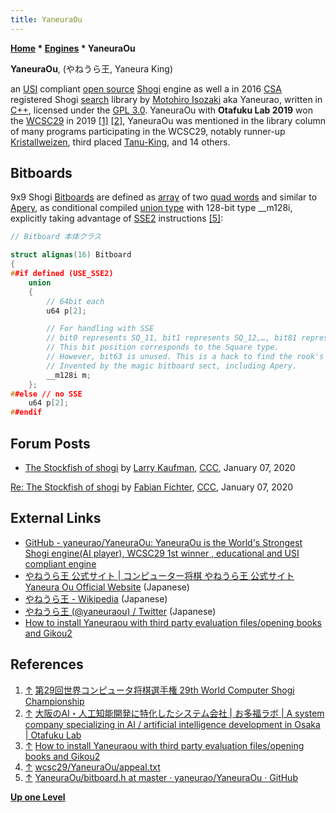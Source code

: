 ```yaml
---
title: YaneuraOu
---
```

**[Home](Home "Home") \* [Engines](Engines "Engines") \* YaneuraOu**


**YaneuraOu**, (やねうら王, Yaneura King)  

an [USI](USI "USI") compliant [open source](Category:Open_Source "Category:Open Source") [Shogi](Shogi "Shogi") engine as well a in 2016 [CSA](CSA "CSA") registered Shogi [search](Search "Search") library by [Motohiro Isozaki](Motohiro_Isozaki "Motohiro Isozaki") aka Yaneurao, written in [C++](Cpp "Cpp"), licensed under the [GPL 3.0](Free_Software_Foundation#GPL "Free Software Foundation"). YaneuraOu with **Otafuku Lab 2019** won the [WCSC29](index.php?title=WCSC29&action=edit&redlink=1 "WCSC29 (page does not exist)") in 2019 <a id="cite-note-1" href="#cite-ref-1">[1]</a> <a id="cite-note-2" href="#cite-ref-2">[2]</a>, YaneuraOu was mentioned in the library column of many programs participating in the WCSC29, notably runner-up [Kristallweizen](Kristallweizen "Kristallweizen"), third placed [Tanu-King](index.php?title=Tanu-King&action=edit&redlink=1 "Tanu-King (page does not exist)"), and 14 others.



## Bitboards


9x9 Shogi [Bitboards](Bitboards "Bitboards") are defined as [array](Array "Array") of two [quad words](Quad_Word "Quad Word") and similar to [Apery](Apery#Bitboards "Apery"), as conditional compiled [union type](https://en.wikipedia.org/wiki/Union_type) with 128-bit type \_\_m128i, explicitly taking advantage of [SSE2](SSE2 "SSE2") instructions <a id="cite-note-5" href="#cite-ref-5">[5]</a>:




```C++
// Bitboard 本体クラス

struct alignas(16) Bitboard
{
##if defined (USE_SSE2)
	union
	{
		// 64bit each
		u64 p[2];

		// For handling with SSE
		// bit0 represents SQ_11, bit1 represents SQ_12,…, bit81 represents SQ_99.
		// This bit position corresponds to the Square type.
		// However, bit63 is unused. This is a hack to find the rook's advantage with one pext by leaving here.
		// Invented by the magic bitboard sect, including Apery.
		__m128i m;
	};
##else // no SSE
	u64 p[2];
##endif

```

## Forum Posts


* [The Stockfish of shogi](http://talkchess.com/forum3/viewtopic.php?t=72754) by [Larry Kaufman](Larry_Kaufman "Larry Kaufman"), [CCC](CCC "CCC"), January 07, 2020


 [Re: The Stockfish of shogi](http://www.talkchess.com/forum3/viewtopic.php?f=2&t=72754&start=1) by [Fabian Fichter](index.php?title=Fabian_Fichter&action=edit&redlink=1 "Fabian Fichter (page does not exist)"), [CCC](CCC "CCC"), January 07, 2020
## External Links


* [GitHub - yaneurao/YaneuraOu: YaneuraOu is the World's Strongest Shogi engine(AI player), WCSC29 1st winner , educational and USI compliant engine](https://github.com/yaneurao/YaneuraOu)
* [やねうら王 公式サイト | コンピューター将棋 やねうら王 公式サイト Yaneura Ou Official Website](http://yaneuraou.yaneu.com/) (Japanese)
* [やねうら王 - Wikipedia](https://ja.wikipedia.org/wiki/%E3%82%84%E3%81%AD%E3%81%86%E3%82%89%E7%8E%8B) (Japanese)
* [やねうら王 (@yaneuraou) / Twitter](https://twitter.com/yaneuraou) (Japanese)
* [How to install Yaneuraou with third party evaluation files/opening books and Gikou2](https://www.uuunuuun.com/single-post/2017/12/09/how-to-install-yaneuraou-engine-with-third-party-evaluation-fileopening-book)


## References


1. <a id="cite-ref-1" href="#cite-note-1">↑</a> [第29回世界コンピュータ将棋選手権 29th World Computer Shogi Championship](http://www2.computer-shogi.org/wcsc29/)
2. <a id="cite-ref-2" href="#cite-note-2">↑</a> [大阪のAI・人工知能開発に特化したシステム会社 | お多福ラボ | A system company specializing in AI / artificial intelligence development in Osaka | Otafuku Lab](https://otafuku-lab.co/)
3. <a id="cite-ref-3" href="#cite-note-3">↑</a> [How to install Yaneuraou with third party evaluation files/opening books and Gikou2](https://www.uuunuuun.com/single-post/2017/12/09/how-to-install-yaneuraou-engine-with-third-party-evaluation-fileopening-book)
4. <a id="cite-ref-4" href="#cite-note-4">↑</a> [wcsc29/YaneuraOu/appeal.txt](https://www.apply.computer-shogi.org/wcsc29/appeal/YaneuraOu/appeal.txt)
5. <a id="cite-ref-5" href="#cite-note-5">↑</a> [YaneuraOu/bitboard.h at master · yaneurao/YaneuraOu · GitHub](https://github.com/yaneurao/YaneuraOu/blob/master/source/bitboard.h)

**[Up one Level](Engines "Engines")**







 
